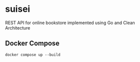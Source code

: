 # suisei
REST API for online bookstore implemented using Go and Clean Architecture

## Docker Compose

```
docker compose up --build
```